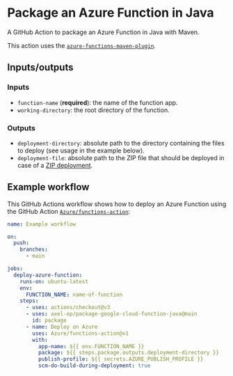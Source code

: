 # Package an Azure Function in Java

A GitHub Action to package an Azure Function in Java with Maven.

This action uses the [`azure-functions-maven-plugin`](https://github.com/microsoft/azure-maven-plugins/tree/develop/azure-functions-maven-plugin).

## Inputs/outputs

### Inputs

- `function-name` (**required**): the name of the function app.
- `working-directory`: the root directory of the function.

### Outputs

- `deployment-directory`: absolute path to the directory containing the files to deploy (see usage in the example below).
- `deployment-file`: absolute path to the ZIP file that should be deployed in case of a [ZIP deployment](https://learn.microsoft.com/en-us/azure/azure-functions/deployment-zip-push).

## Example workflow

This GitHub Actions workflow shows how to deploy an Azure Function using the GitHub Action [`Azure/functions-action`](https://github.com/Azure/functions-action):

```yml
name: Example workflow

on:
  push:
    branches:
      - main

jobs:
  deploy-azure-function:
    runs-on: ubuntu-latest
    env:
      FUNCTION_NAME: name-of-function
    steps:
      - uses: actions/checkout@v3
      - uses: axel-op/package-google-cloud-function-java@main
        id: package
      - name: Deploy on Azure
        uses: Azure/functions-action@v1
        with:
          app-name: ${{ env.FUNCTION_NAME }}
          package: ${{ steps.package.outputs.deployment-directory }}
          publish-profile: ${{ secrets.AZURE_PUBLISH_PROFILE }}
          scm-do-build-during-deployment: true
```
